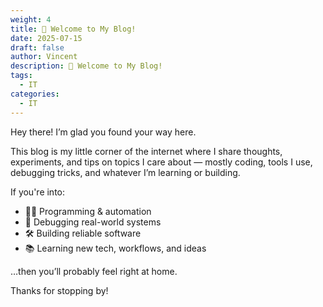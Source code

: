 ```yaml
---
weight: 4
title: 👋 Welcome to My Blog!
date: 2025-07-15
draft: false
author: Vincent
description: 👋 Welcome to My Blog!
tags:
  - IT
categories:
  - IT
---
```


Hey there! I’m glad you found your way here.

This blog is my little corner of the internet where I share thoughts, experiments, and tips on topics I care about — mostly coding, tools I use, debugging tricks, and whatever I’m learning or building.

If you're into:

- 🧑‍💻 Programming & automation  
- 🧪 Debugging real-world systems  
- 🛠️ Building reliable software  
- 📚 Learning new tech, workflows, and ideas  

…then you’ll probably feel right at home.

Thanks for stopping by!
